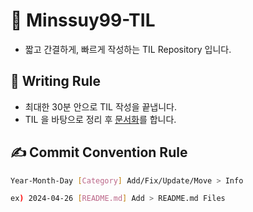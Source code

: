 <!--------------------------------------------------------->
<!-----------------------Title----------------------------->
<!--------------------------------------------------------->
# 📑 Minssuy99-TIL
* 짧고 간결하게, 빠르게 작성하는 TIL Repository 입니다.






<!--------------------------------------------------------->
<!------------------------Rules---------------------------->
<!--------------------------------------------------------->
## 📝 Writing Rule
* 최대한 30분 안으로 TIL 작성을 끝냅니다.
* TIL 을 바탕으로 정리 후 [문서화](https://github.com/Minssuy99/Minssuy99-Wiki)를 합니다.


## :writing_hand: Commit Convention Rule

```bash
Year-Month-Day [Category] Add/Fix/Update/Move > Info

ex) 2024-04-26 [README.md] Add > README.md Files
```